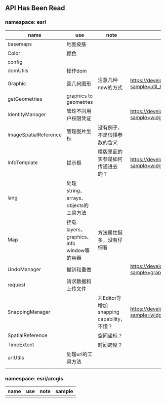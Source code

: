 ## API Has Been Read

### namespace: esri

| name                  | use                               | note                              | sample                                   |
| --------------------- | --------------------------------- | --------------------------------- | ---------------------------------------- |
| basemaps              | 地图皮肤                              |                                   |                                          |
| Color                 | 颜色                                |                                   |                                          |
| config                |                                   |                                   |                                          |
| domUtils              | 操作dom                             |                                   |                                          |
| Graphic               | 画几何图形                             | 注意几种new的方式                        | https://developers.arcgis.com/javascript/3/sandbox/sandbox.html?sample=util_label_point |
| getGeometries         | graphics to geometries            |                                   |                                          |
| IdentityManager       | 管理不同用户权限凭证                        |                                   | https://developers.arcgis.com/javascript/3/sandbox/sandbox.html?sample=widget_identitymanager_client_side |
| ImageSpatialReference | 管理图片坐标                            | 没有例子，不是很懂参数的含义                    |                                          |
| InfoTemplate          | 提示框                               | 模版里面的实参是如何传递进去的？                  | https://developers.arcgis.com/javascript/3/sandbox/sandbox.html?sample=widget_formatInfoWindow |
| lang                  | 处理string、arrays、objects的工具方法      |                                   |                                          |
| Map                   | 挂载layers、graphics、info window等的容器 | 方法属性挺多，没有仔细看                      |                                          |
| UndoManager           | 撤销和重做                             |                                   | https://developers.arcgis.com/javascript/3/sandbox/sandbox.html?sample=graphics_undoredo |
| request               | 请求数据和上传文件                         |                                   |                                          |
| SnappingManager       |                                   | 为Editor等增加snapping capability，不懂？ | https://developers.arcgis.com/javascript/3/sandbox/sandbox.html?sample=widget_measurement |
| SpatialReference      |                                   | 空间坐标？                             |                                          |
| TimeExtent            |                                   | 时间跨度？                             |                                          |
| urlUtils              | 处理url的工具方法                        |                                   |                                          |
|                       |                                   |                                   |                                          |



### namespace: esri/arcgis

| name | use  | note | sample |
| ---- | ---- | ---- | ------ |
|      |      |      |        |